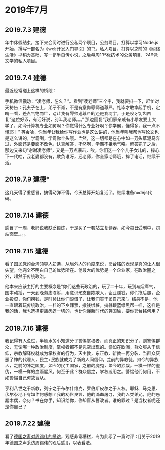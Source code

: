 # 2019年7月

## 2019.7.3 建德

年中休假结束，接下来会同时进行公私两个项目，公务项目，打算以学习Node.js开始，撰写一部名为《web开发入门导引》的书。私人项目，打算以之前的《网络生活》书稿为基础，写一部半自传小说。之后每周135做技术的公务项目，246做文学的私人项目。

## 2019.7.4 建德

最近经常碰上这样的桥段：

手机微信震动：“凌老师，在么？”。看到“凌老师”三个字，我就要抖一下，赶忙对天祷告：孔夫子在上，弟子不肖，不是有意侮辱师道尊严。礼毕才敢拿起手机，定睛一看，差点气绝而亡，这让我有辱师道尊严的还是我同学，于是咬牙切齿回复“这位好汉，有话好说，别叫我老师。。。” 那边回复“我们家亲戚有小朋友要上大学了，如今计算机专业如何啊？你觉得什么专业好啊？你学霸，懂得多，我一点不懂耶！” 等会哈，你当年让我给你写作业也是这么讲的，他当年叫我帮他写论文也是这么讲的。学霸咧，学霸你个头哦。当然，这一切都是在心中如一万头草泥马奔过，外面还是要面不改色，认真解答，不然啊，学霸不接地气咯。解答完了之后，那边又来句“谢谢凌老师”，又是一万点暴击，唉，你们这一个个儿子女儿的，操心下一代哈，我老婆都没有，欺负谁呀，还老师，你全家老师哦，摔了电话，继续干活。

## 2019.7.9 建德*

这几天得了重感冒，搞得动弹不得，今天总算开始复活了。继续准备nodejs代码。

## 2019.7.14 建德

感冒了一周，老妈说我缺乏锻炼，于是买了一套站立复健器，如今每日受刑中，罚站面壁.。。。

## 2019.7.15 建德

看了国民党的台湾领导人初选，从局外人的角度来说，郭台铭的表现是真的让人很失望，他完全不明白自己的优势所在。他最大的优势是一个企业家，在政治圈之外，超然于传统政治。

他本来应该主打的主要概念是“你们这些玩政治的，玩了二十年，玩到乌烟瘴气，国本动摇，一天到晚务虚瞎掰，用意识形态自欺欺人，企业赚钱，你们拖后腿，企业投资，你们捞钱，是时候让你们滚蛋了，让我们实干家自己来”。结果不是，他一直跟着玩传统政治，一样的下乡拜票，撒钱绑桩，搞得跟蓝绿黑帮一样，这样是我的话，我也选择更熟悉这一切的，也比你懂新时代的韩国瑜，要你郭台铭何用？

## 2019.7.16 建德

我记得有人说过，半桶水的小知道分子警惕掌权者，而真正的知识分子，则警惕群众，无论哪一种政治制度，掌权者都不是凭空出现的。譬如在欧洲，群众服从于信仰，宗教解释权就成为掌权者的行为，天主教，东正教、新教一再分裂，当群众厌恶了神的代理人，民主+民族就成为了新的人间信仰，之前的异教徒，如今的异族人，之前的神之国度，如今的民主国家，之前的魔鬼，如今的独裁。一模一样的虚伪，一模一样的血雨腥风。何至于此？群众信之，掌权者用之。警惕他们何用，不如警惕自己何故盲从。

亨利八世之于新教，列宁之于布尔什维克，罗伯斯皮尔之于人权。耶稣、马克思、伏尔泰地下有知作何感想？我的劝世良言，他的滴血屠刀，我的人类弟兄，他的愚蠢木偶，奈何？书在你手，知识给你，你却盲从篡改者。谁的罪过？是当权者呢还是你自己？

## 2019.7.22 建德

看了[德国之声对周锡伟的采访](https://www.youtube.com/watch?v=Iq42IUaT5c4)，观感非常糟糕，专为此写了一篇时评：[[关于2019年德国之声采访周锡伟的观后感]]，以表看法。
